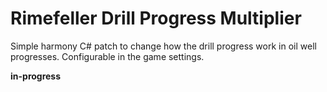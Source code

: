 ﻿# Rimefeller Drill Progress Multiplier

Simple harmony C# patch to change how the drill progress work in oil well progresses. Configurable in the game settings.

**in-progress**